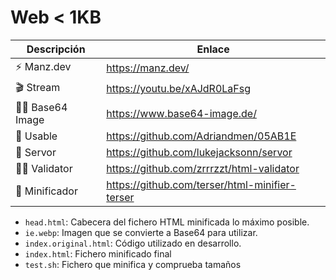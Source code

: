 # Web < 1KB

| Descripción | Enlace |
|-|-|
| ⚡ Manz.dev | https://manz.dev/ |
| 🎬 Stream | https://youtu.be/xAJdR0LaFsg |
| 🏋️‍♀️ Base64 Image | https://www.base64-image.de/ |
| 🛑 Usable | https://github.com/Adriandmen/05AB1E |
| 👀 Servor | https://github.com/lukejacksonn/servor |
| 🙆‍♂️ Validator | https://github.com/zrrrzzt/html-validator |
| 🔬 Minificador | https://github.com/terser/html-minifier-terser |

- `head.html`: Cabecera del fichero HTML minificada lo máximo posible.
- `ie.webp`: Imagen que se convierte a Base64 para utilizar.
- `index.original.html`: Código utilizado en desarrollo.
- `index.html`: Fichero minificado final
- `test.sh`: Fichero que minifica y comprueba tamaños

